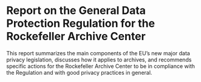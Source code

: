 # Report on the General Data Protection Regulation for the Rockefeller Archive Center
This report summarizes the main components of the EU’s new major data privacy legislation, discusses how it applies to archives, and recommends specific actions for the Rockefeller Archive Center to be in compliance with the Regulation and with good privacy practices in general.

